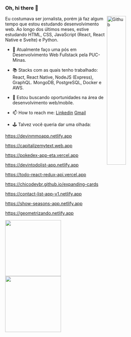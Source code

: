 ### Oh, hi there 👋

<img width="35%" align="right" alt="Github" src="https://user-images.githubusercontent.com/48678280/88862734-4903af80-d201-11ea-968b-9c939d88a37c.gif" />

Eu costumava ser jornalista, porém já faz algum tempo que estou estudando desenvolvimento web. Ao longo dos últimos meses, estive estudando HTML, CSS, JavaScript (React, React Native e Svelte) e Python.

- 🔭 Atualmente faço uma pós em Desenvolvimento Web Fullstack pela PUC-Minas.
- 📚 Stacks com as quais tenho trabalhado: React, React Native, NodeJS (Express), GraphQL. MongoDB, PostgreSQL, Docker e AWS.
- 👯 Estou buscando oportunidades na área de desenvolvimento web/mobile. 
- 📫 How to reach me: [Linkedin](https://www.linkedin.com/in/francisco-j%C3%BAnior-b3071282/) [Gmail](mailto:fjunior@gmail.com)

- 🕹️ Talvez você queria dar uma olhada:

https://devinmmoapp.netlify.app

https://capitalizemytext.web.app

https://pokedex-app-eta.vercel.app

https://devintodolist-app.netlify.app

https://todo-react-redux-api.vercel.app

https://chicodevbr.github.io/expanding-cards

https://contact-list-app-v1.netlify.app

https://show-seasons-app.netlify.app

https://geometrizando.netlify.app

<div>
<a href="https://github.com/chicodevbr">
<img height="180em" src="https://github-readme-stats.vercel.app/api/top-langs/?username=chicodevbr&layout=compact&langs_count=7&theme=dracula"/>
<img height="180em" src="https://github-readme-stats.vercel.app/api?username=chicodevbr&show_icons=true&theme=dracula&include_all_commits=true&count_private=true"/>
</div>
